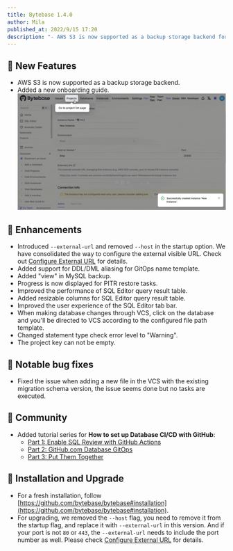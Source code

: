 ```yaml
---
title: Bytebase 1.4.0
author: Mila
published_at: 2022/9/15 17:20
description: "- AWS S3 is now supported as a backup storage backend for MySQL. - Added a new onboarding guide. - Introduced `--external-url` and removed `--host` in the startup option."
---
```


## 🚀 New Features

- AWS S3 is now supported as a backup storage backend.
- Added a new onboarding guide.
    ![onboarding-guide](/static/changelog/1.4.0/onboarding-guide.gif)

## 🎄 Enhancements

- Introduced `--external-url` and removed `--host` in the startup option. We have consolidated the way to configure the external visible URL. Check out [Configure External URL](/docs/get-started/install/external-url) for details.
- Added support for DDL/DML aliasing for GitOps name template.
- Added "view" in MySQL backup.
- Progress is now displayed for PITR restore tasks.
- Improved the performance of SQL Editor query result table.
- Added resizable columns for SQL Editor query result table.
- Improved the user experience of the SQL Editor tab bar.
- When making database changes through VCS, click on the database and you'll be directed to VCS according to the configured file path template.
- Changed statement type check error level to "Warning".
- The project key can not be empty.

## 🐞 Notable bug fixes

- Fixed the issue when adding a new file in the VCS with the existing migration schema version, the issue seems done but no tasks are executed.
 
## 🎠 Community

- Added tutorial series for **How to set up Database CI/CD with GitHub**:
  - [Part 1: Enable SQL Review with GitHub Actions](/blog/github-database-cicd-part-1-sql-review-github-actions)
  - [Part 2: GitHub.com Database GitOps](/blog/github-database-cicd-part-2-github-database-gitops)
  - [Part 3: Put Them Together](/blog/github-database-cicd-part-3-put-them-together)

## 📕 Installation and Upgrade

- For a fresh installation, follow [https://github.com/bytebase/bytebase#installation](https://github.com/bytebase/bytebase#installation).
- For upgrading, we removed the `--host` flag, you need to remove it from the startup flag, and replace it with `--external-url` in this version. And if your port is not `80` or `443`, the `--external-url` needs to include the port number as well. Please check [Configure External URL](/docs/get-started/install/external-url) for details.